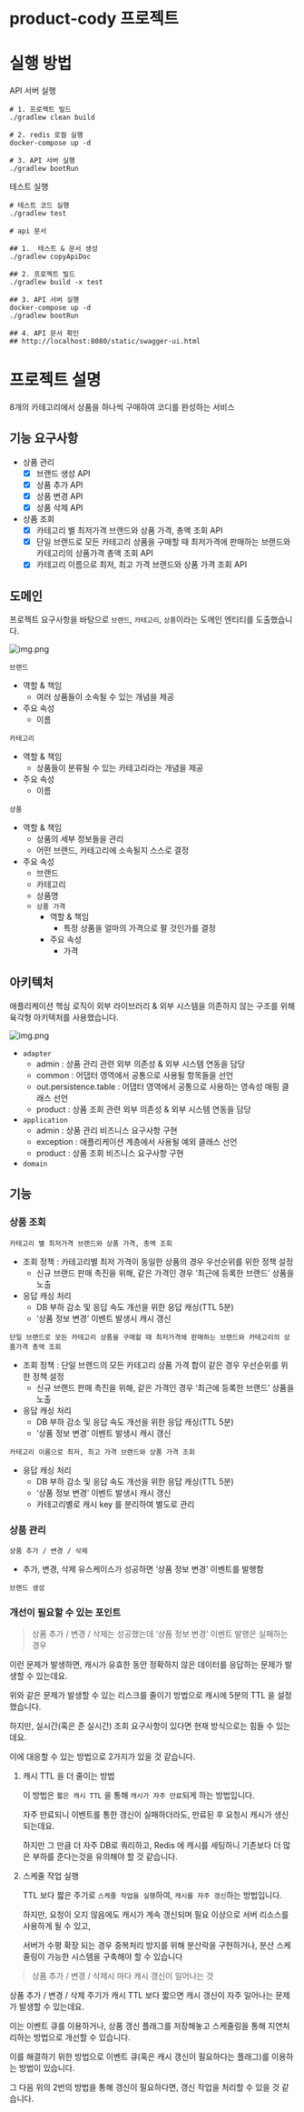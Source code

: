 # product-cody 프로젝트

# 실행 방법

API 서버 실행

```
# 1. 프로젝트 빌드
./gradlew clean build

# 2. redis 로컬 실행
docker-compose up -d

# 3. API 서버 실행
./gradlew bootRun
```

테스트 실행

```
# 테스트 코드 실행
./gradlew test

# api 문서

## 1.  테스트 & 문서 생성
./gradlew copyApiDoc

## 2. 프로젝트 빌드
./gradlew build -x test

## 3. API 서버 실행
docker-compose up -d
./gradlew bootRun

## 4. API 문서 확인
## http://localhost:8080/static/swagger-ui.html
```

# 프로젝트 설명

8개의 카테고리에서 상품을 하나씩 구매하여 코디를 완성하는 서비스

## 기능 요구사항

- 상품 관리
  - [x]  브랜드 생성 API
  - [x]  상품 추가 API
  - [x]  상품 변경 API
  - [x]  상품 삭제 API
- 상품 조회
  - [x]  카테고리 별 최저가격 브랜드와 상품 가격, 총액 조회 API
  - [x]  단일 브랜드로 모든 카테고리 상품을 구매할 때 최저가격에 판매하는 브랜드와 카테고리의 상품가격 총액 조회 API
  - [x]  카테고리 이름으로 최저, 최고 가격 브랜드와 상품 가격 조회 API

## 도메인

프로젝트 요구사항을 바탕으로 `브랜드`, `카테고리`, `상품`이라는 도메인 엔티티를 도출했습니다.

![img.png](domain.png)

`브랜드`

- 역할 & 책임
  - 여러 상품들이 소속될 수 있는 개념을 제공
- 주요 속성
  - 이름

`카테고리`

- 역할 & 책임
  - 상품들이 분류될 수 있는 카테고리라는 개념을 제공
- 주요 속성
  - 이름

`상품`

- 역할 & 책임
  - 상품의 세부 정보들을 관리
  - 어떤 브랜드, 카테고리에 소속될지 스스로 결정
- 주요 속성
  - 브랜드
  - 카테고리
  - 상품명
  - `상품 가격`
    - 역할 & 책임
      - 특정 상품을 얼마의 가격으로 팔 것인가를 결정
    - 주요 속성
      - 가격

## 아키텍처

애플리케이션 핵심 로직이 외부 라이브러리 & 외부 시스템을 의존하지 않는 구조를 위해 육각형 아키텍처를 사용했습니다.

![img.png](hexagonal_architecture.png)

- `adapter`
  - admin : 상품 관리 관련 외부 의존성 & 외부 시스템 연동을 담당
  - common : 어댑터 영역에서 공통으로 사용될 항목들을 선언
  - out.persistence.table : 어댑터 영역에서 공통으로 사용하는 영속성 매핑 클래스 선언
  - product : 상품 조회 관련 외부 의존성 & 외부 시스템 연동을 담당
- `application`
  - admin : 상품 관리 비즈니스 요구사항 구현
  - exception : 애플리케이션 계층에서 사용될 예외 클래스 선언
  - product : 상품 조회 비즈니스 요구사항 구현
- `domain`

## 기능

### 상품 조회

`카테고리 별 최저가격 브랜드와 상품 가격, 총액 조회`
- 조회 정책 : 카테고리별 최저 가격이 동일한 상품의 경우 우선순위를 위한 정책 설정
  - 신규 브랜드 판매 촉진을 위해, 같은 가격인 경우 ‘최근에 등록한 브랜드’ 상품을 노출
- 응답 캐싱 처리
  - DB 부하 감소 및 응답 속도 개선을 위한 응답 캐싱(TTL 5분)
  - ‘상품 정보 변경’ 이벤트 발생시 캐시 갱신

`단일 브랜드로 모든 카테고리 상품을 구매할 때 최저가격에 판매하는 브랜드와 카테고리의 상품가격 총액 조회`
- 조회 정책 : 단일 브랜드의 모든 카테고리 상품 가격 합이 같은 경우 우선순위를 위한 정책 설정
  - 신규 브랜드 판매 촉진을 위해, 같은 가격인 경우 ‘최근에 등록한 브랜드’ 상품을 노출
- 응답 캐싱 처리
  - DB 부하 감소 및 응답 속도 개선을 위한 응답 캐싱(TTL 5분)
  - ‘상품 정보 변경’ 이벤트 발생시 캐시 갱신

`카테고리 이름으로 최저, 최고 가격 브랜드와 상품 가격 조회`
- 응답 캐싱 처리
  - DB 부하 감소 및 응답 속도 개선을 위한 응답 캐싱(TTL 5분)
  - ‘상품 정보 변경’ 이벤트 발생시 캐시 갱신
  - 카테고리별로 캐시 key 를 분리하여 별도로 관리

### 상품 관리
`상품 추가 / 변경 / 삭제`
- 추가, 변경, 삭제 유스케이스가 성공하면 ‘상품 정보 변경’ 이벤트를 발행함

`브랜드 생성`

### 개선이 필요할 수 있는 포인트

> 상품 추가 / 변경 / 삭제는 성공했는데 ‘상품 정보 변경’ 이벤트 발행은 실패하는 경우

이런 문제가 발생하면, 캐시가 유효한 동안 정확하지 않은 데이터를 응답하는 문제가 발생할 수 있는데요.

위와 같은 문제가 발생할 수 있는 리스크를 줄이기 방법으로 캐시에 5분의 TTL 을 설정했습니다.

하지만, 실시간(혹은 준 실시간) 조회 요구사항이 있다면 현재 방식으로는 힘들 수 있는데요.

이에 대응할 수 있는 방법으로 2가지가 있을 것 같습니다.

1. 캐시 TTL 을 더 줄이는 방법 

    이 방법은 `짧은 캐시 TTL` 을 통해 `캐시가 자주 만료`되게 하는 방법입니다.

    자주 만료되니 이벤트를 통한 갱신이 실패하더라도, 만료된 후 요청시 캐시가 생신되는데요.

    하지만 그 만큼 더 자주 DB로 쿼리하고, Redis 에 캐시를 세팅하니 기존보다 더 많은 부하를 준다는것을 유의해야 할 것 같습니다.

2. 스케줄 작업 실행

    TTL 보다 짧은 주기로 `스케줄 작업을 실행`하여, `캐시를 자주 갱신`하는 방법입니다.
    
    하지만, 요청이 오지 않음에도 캐시가 계속 갱신되며 필요 이상으로 서버 리소스를 사용하게 될 수 있고,
    
    서버가 수평 확장 되는 경우 중복처리 방지를 위해 분산락을 구현하거나, 분산 스케줄링이 가능한 시스템을 구축해야 할 수 있습니다

> 상품 추가 / 변경 / 삭제시 마다 캐시 갱신이 일어나는 것

상품 추가 / 변경 / 삭제 주기가 캐시 TTL 보다 짧으면 캐시 갱신이 자주 일어나는 문제가 발생할 수 있는데요.

이는 이벤트 큐를 이용하거나, 상품 갱신 플래그를 저장해놓고 스케줄링을 통해 지연처리하는 방법으로 개선할 수 있습니다.

이를 해결하기 위한 방법으로 이벤트 큐(혹은 캐시 갱신이 필요하다는 플래그)를 이용하는 방법이 있습니다.

그 다음 위의 2번의 방법을 통해 갱신이 필요하다면, 갱신 작업을 처리할 수 있을 것 같습니다.